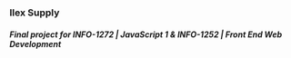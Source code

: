 ### Ilex Supply
##### Final project for INFO-1272 | JavaScript 1 &amp; INFO-1252 | Front End Web Development
